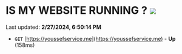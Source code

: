# IS MY WEBSITE RUNNING ? [![](https://img.shields.io/static/v1?label=Sponsor&message=%E2%9D%A4&logo=GitHub&color=%23fe8e86)](https://github.com/sponsors/<username>)

Last updated: **2/27/2024, 6:50:14 PM**

- `GET` [https://youssefservice.me](https://youssefservice.me) - **Up** (158ms)
